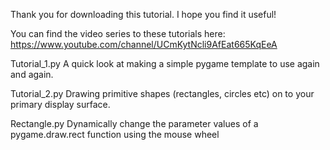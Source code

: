 Thank you for downloading this tutorial. I hope you find it useful!

You can find the video series to these tutorials here: https://www.youtube.com/channel/UCmKytNcli9AfEat665KqEeA

Tutorial_1.py
  A quick look at making a simple pygame template to use again and again.
  
Tutorial_2.py
  Drawing primitive shapes (rectangles, circles etc) on to your primary display surface.
  
Rectangle.py
  Dynamically change the parameter values of a pygame.draw.rect function using the mouse wheel
